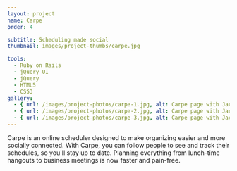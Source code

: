 ```yaml
---
layout: project
name: Carpe
order: 4

subtitle: Scheduling made social
thumbnail: images/project-thumbs/carpe.jpg

tools:
  - Ruby on Rails
  - jQuery UI
  - jQuery
  - HTML5
  - CSS3
gallery:
  - { url: /images/project-photos/carpe-1.jpg, alt: Carpe page with Jack Altman's schedule }
  - { url: /images/project-photos/carpe-2.jpg, alt: Carpe page with Jack Altman's followers }
  - { url: /images/project-photos/carpe-3.jpg, alt: Carpe page with Jack Altman's activity }
---
```


Carpe is an online scheduler designed to make organizing easier and more
socially connected. With Carpe, you can follow people to see and track their
schedules, so you'll stay up to date. Planning everything from lunch-time
hangouts to business meetings is now faster and pain-free.
